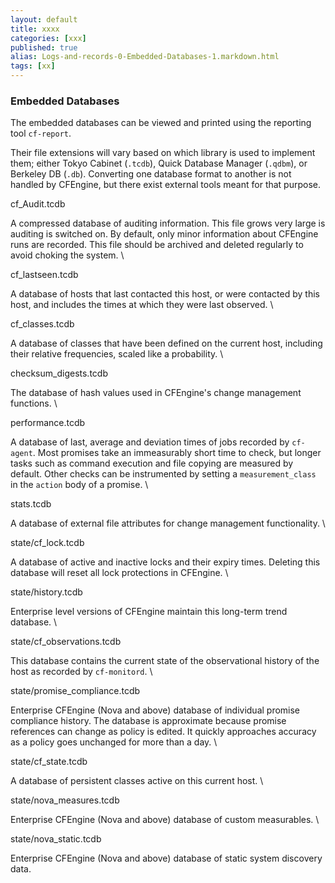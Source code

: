 ```yaml
---
layout: default
title: xxxx
categories: [xxx]
published: true
alias: Logs-and-records-0-Embedded-Databases-1.markdown.html
tags: [xx]
---
```


### Embedded Databases

The embedded databases can be viewed and printed using the reporting
tool `cf-report`.

Their file extensions will vary based on which library is used to
implement them; either Tokyo Cabinet (`.tcdb`), Quick Database Manager
(`.qdbm`), or Berkeley DB (`.db`). Converting one database format to
another is not handled by CFEngine, but there exist external tools meant
for that purpose.

cf\_Audit.tcdb

A compressed database of auditing information. This file grows very
large is auditing is switched on. By default, only minor information
about CFEngine runs are recorded. This file should be archived and
deleted regularly to avoid choking the system. \

cf\_lastseen.tcdb

A database of hosts that last contacted this host, or were contacted by
this host, and includes the times at which they were last observed. \

cf\_classes.tcdb

A database of classes that have been defined on the current host,
including their relative frequencies, scaled like a probability. \

checksum\_digests.tcdb

The database of hash values used in CFEngine's change management
functions. \

performance.tcdb

A database of last, average and deviation times of jobs recorded by
`cf-agent`. Most promises take an immeasurably short time to check, but
longer tasks such as command execution and file copying are measured by
default. Other checks can be instrumented by setting a
`measurement_class` in the `action` body of a promise. \

stats.tcdb

A database of external file attributes for change management
functionality. \

state/cf\_lock.tcdb

A database of active and inactive locks and their expiry times. Deleting
this database will reset all lock protections in CFEngine. \

state/history.tcdb

Enterprise level versions of CFEngine maintain this long-term trend
database. \

state/cf\_observations.tcdb

This database contains the current state of the observational history of
the host as recorded by `cf-monitord`. \

state/promise\_compliance.tcdb

Enterprise CFEngine (Nova and above) database of individual promise
compliance history. The database is approximate because promise
references can change as policy is edited. It quickly approaches
accuracy as a policy goes unchanged for more than a day. \

state/cf\_state.tcdb

A database of persistent classes active on this current host. \

state/nova\_measures.tcdb

Enterprise CFEngine (Nova and above) database of custom measurables. \

state/nova\_static.tcdb

Enterprise CFEngine (Nova and above) database of static system discovery
data.

